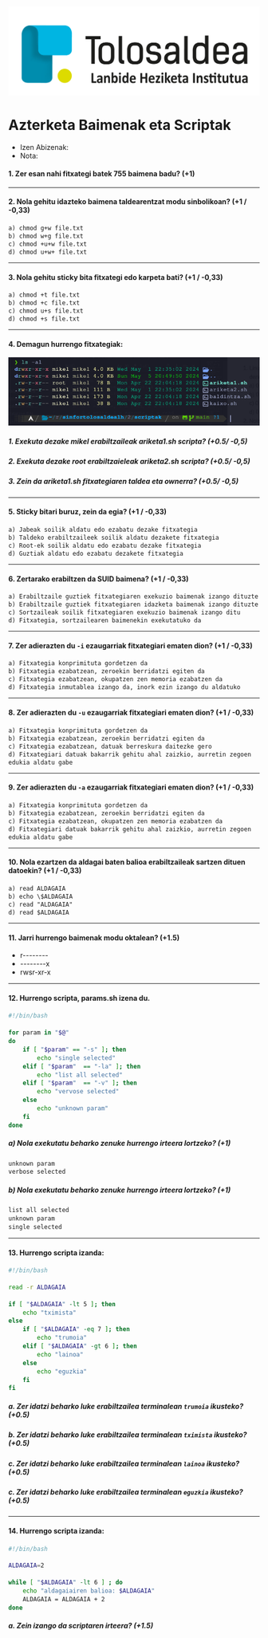 
![alt text](image-27.png)

# Azterketa Baimenak eta Scriptak

- Izen Abizenak:
- Nota: 


#### 1. Zer esan nahi fitxategi batek 755 baimena badu? (+1)
    
    
---

#### 2. Nola gehitu idazteko baimena taldearentzat modu sinbolikoan? (+1 / -0,33)
    a) chmod g+w file.txt
    b) chmod w+g file.txt
    c) chmod +u+w file.txt
    d) chmod u+w+ file.txt
---

#### 3. Nola gehitu sticky bita fitxategi edo karpeta bati? (+1 / -0,33)
    a) chmod +t file.txt
    b) chmod +c file.txt
    c) chmod u+s file.txt
    d) chmod +s file.txt
---

#### 4. Demagun hurrengo fitxategiak:

![alt text](image-26.png)

##### 1. Exekuta dezake mikel erabiltzaileak ariketa1.sh scripta? (+0.5/ -0,5)
##### 2. Exekuta dezake root erabiltzaieleak ariketa2.sh scripta? (+0.5/ -0,5)
##### 3. Zein da ariketa1.sh fitxategiaren taldea eta ownerra? (+0.5/ -0,5)
---

#### 5. Sticky bitari buruz, zein da egia? (+1 / -0,33)
    a) Jabeak soilik aldatu edo ezabatu dezake fitxategia
    b) Taldeko erabiltzaileek soilik aldatu dezakete fitxategia
    c) Root-ek soilik aldatu edo ezabatu dezake fitxategia
    d) Guztiak aldatu edo ezabatu dezakete fitxategia
---

#### 6. Zertarako erabiltzen da SUID baimena? (+1 / -0,33)
    a) Erabiltzaile guztiek fitxategiaren exekuzio baimenak izango dituzte
    b) Erabiltzaile guztiek fitxategiaren idazketa baimenak izango dituzte
    c) Sortzaileak soilik fitxategiaren exekuzio baimenak izango ditu
    d) Fitxategia, sortzailearen baimenekin exekutatuko da
---

#### 7. Zer adierazten du `-i` ezaugarriak fitxategiari ematen dion? (+1 / -0,33)
    a) Fitxategia konprimituta gordetzen da
    b) Fitxategia ezabatzean, zeroekin berridatzi egiten da
    c) Fitxategia ezabatzean, okupatzen zen memoria ezabatzen da
    d) Fitxategia inmutablea izango da, inork ezin izango du aldatuko
---

#### 8. Zer adierazten du `-u` ezaugarriak fitxategiari ematen dion? (+1 / -0,33)
    a) Fitxategia konprimituta gordetzen da
    b) Fitxategia ezabatzean, zeroekin berridatzi egiten da
    c) Fitxategia ezabatzean, datuak berreskura daitezke gero
    d) Fitxategiari datuak bakarrik gehitu ahal zaizkio, aurretin zegoen edukia aldatu gabe
---

#### 9.  Zer adierazten du `-a` ezaugarriak fitxategiari ematen dion? (+1 / -0,33)
    a) Fitxategia konprimituta gordetzen da
    b) Fitxategia ezabatzean, zeroekin berridatzi egiten da
    c) Fitxategia ezabatzean, okupatzen zen memoria ezabatzen da
    d) Fitxategiari datuak bakarrik gehitu ahal zaizkio, aurretin zegoen edukia aldatu gabe
---

#### 10.  Nola ezartzen da aldagai baten balioa erabiltzaileak sartzen dituen datoekin? (+1 / -0,33)
    a) read ALDAGAIA
    b) echo \$ALDAGAIA
    c) read "ALDAGAIA"
    d) read $ALDAGAIA

---

#### 11. Jarri hurrengo baimenak modu oktalean? (+1.5)
  - r--------
  - --------x
  - rwsr-xr-x

---

#### 12.  Hurrengo scripta, params.sh izena du. 

```bash
#!/bin/bash

for param in "$@"
do    
    if [ "$param" == "-s" ]; then
        echo "single selected"
    elif [ "$param"  == "-la" ]; then
        echo "list all selected"
    elif [ "$param"  == "-v" ]; then
        echo "vervose selected"
    else
        echo "unknown param"
    fi
done
```

##### a) Nola exekutatu beharko zenuke hurrengo irteera lortzeko? (+1)

```bash
unknown param
verbose selected
```

##### b) Nola exekutatu beharko zenuke hurrengo irteera lortzeko? (+1)

```bash
list all selected
unknown param
single selected
```
---

#### 13.  Hurrengo scripta izanda:
```bash
#!/bin/bash

read -r ALDAGAIA

if [ "$ALDAGAIA" -lt 5 ]; then
    echo "tximista"
else 
    if [ "$ALDAGAIA" -eq 7 ]; then
        echo "trumoia"
    elif [ "$ALDAGAIA" -gt 6 ]; then
        echo "lainoa"
    else
        echo "eguzkia"
    fi
fi
```

##### a. Zer idatzi beharko luke erabiltzailea terminalean `trumoia` ikusteko? (+0.5)

##### b. Zer idatzi beharko luke erabiltzailea terminalean `tximista` ikusteko? (+0.5)

##### c. Zer idatzi beharko luke erabiltzailea terminalean `lainoa` ikusteko?  (+0.5)

##### c. Zer idatzi beharko luke erabiltzailea terminalean `eguzkia` ikusteko?  (+0.5)

--- 

#### 14. Hurrengo scripta izanda:

```bash
#!/bin/bash

ALDAGAIA=2

while [ "$ALDAGAIA" -lt 6 ] ; do
    echo "aldagaiairen balioa: $ALDAGAIA"
    ALDAGAIA = ALDAGAIA + 2
done
```

##### a. Zein izango da scriptaren irteera? (+1.5)